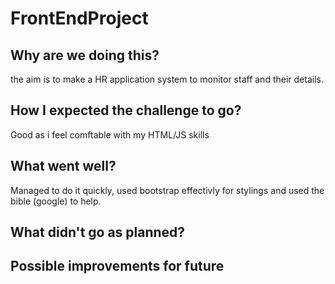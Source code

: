 # FrontEndProject

## Why are we doing this?
the aim is to make a HR application system to monitor staff and their details. 

## How I expected the challenge to go?
Good as i feel comftable with my HTML/JS skills

## What went well? 
Managed to do it quickly, used bootstrap effectivly for stylings and used the bible (google) to help. 

## What didn't go as planned?



## Possible improvements for future
